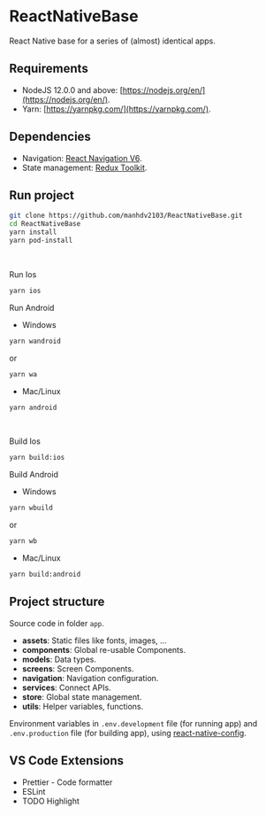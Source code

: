 # ReactNativeBase

React Native base for a series of (almost) identical apps.

## Requirements

- NodeJS 12.0.0 and above: [https://nodejs.org/en/](https://nodejs.org/en/).
- Yarn: [https://yarnpkg.com/](https://yarnpkg.com/).

## Dependencies

- Navigation: [React Navigation V6](https://reactnavigation.org/).
- State management: [Redux Toolkit](https://redux-toolkit.js.org/).

## Run project

```bash
git clone https://github.com/manhdv2103/ReactNativeBase.git
cd ReactNativeBase
yarn install
yarn pod-install
```
<br/>

Run Ios

```bash
yarn ios
```

Run Android

- Windows

```bash
yarn wandroid
```
or
```bash
yarn wa
```

- Mac/Linux
```bash
yarn android
```
<br/>

Build Ios

```bash
yarn build:ios
```

Build Android

- Windows

```bash
yarn wbuild
```
or
```bash
yarn wb
```

- Mac/Linux
```bash
yarn build:android
```

## Project structure

Source code in folder `app`.

- **assets**: Static files like fonts, images, ...
- **components**: Global re-usable Components.
- **models**: Data types.
- **screens**: Screen Components.
- **navigation**: Navigation configuration.
- **services**: Connect APIs.
- **store**: Global state management.
- **utils**: Helper variables, functions.

Environment variables in `.env.development` file (for running app) and `.env.production` file (for building app), using [react-native-config](https://github.com/luggit/react-native-config).

## VS Code Extensions

- Prettier - Code formatter
- ESLint
- TODO Highlight
